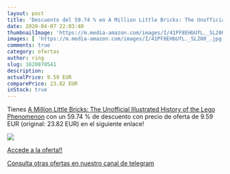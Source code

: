 ```yaml
---
layout: post
title: 'Descuento del 59.74 % en A Million Little Bricks: The Unofficial '
date: 2020-04-07 22:03:40
thumbnailImage: 'https://m.media-amazon.com/images/I/41PF8EHbUfL._SL200_.jpg'
images: [ 'https://m.media-amazon.com/images/I/41PF8EHbUfL._SL200_.jpg' ]
comments: true
category: ofertas
author: ring
slug: 1620870541
description:
actualPrice: 9.59 EUR
comparePrice: 23.82 EUR
inStock: true
---
```


Tienes [A Million Little Bricks: The Unofficial Illustrated History of the Lego Phenomenon](https://www.amazon.es/dp/1620870541/?tag=redken-21) con un 59.74 % de descuento con precio de oferta de 9.59 EUR (original: 23.82 EUR) en el siguiente enlace!

[![](https://m.media-amazon.com/images/I/41PF8EHbUfL._SL200_.jpg)](https://www.amazon.es/dp/1620870541/?tag=redken-21)

[Accede a la oferta!!](https://www.amazon.es/dp/1620870541/?tag=redken-21)

[Consulta otras ofertas en nuestro canal de telegram](https://t.me/s/ofertas25)
